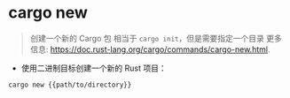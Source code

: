 # cargo new

> 创建一个新的 Cargo 包
> 相当于 `cargo init`，但是需要指定一个目录
> 更多信息: <https://doc.rust-lang.org/cargo/commands/cargo-new.html>.

- 使用二进制目标创建一个新的 Rust 项目：

`cargo new {{path/to/directory}}`
